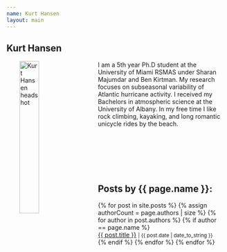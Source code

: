 ```yaml
---
name: Kurt Hansen
layout: main
---
```


<article class="article-page">
  <div class="page-content">
    <h2>Kurt Hansen</h2>
    <p><img src="{{ site.url }}/assets/img/Hansen_headshot.jpg" alt="Kurt Hansen headshot" width="30%" align="left" hspace="30">I am a 5th year Ph.D student at the University of Miami RSMAS under Sharan Majumdar and Ben Kirtman. My research focuses on subseasonal variability of Atlantic hurricane activity. I received my Bachelors in atmospheric science at the University of Albany. In my free time I like rock climbing, kayaking, and long romantic unicycle rides by the beach. </p>
    <a href="https://twitter.com/all4hurricanes1" target="_blank"><i class="fa fa-twitter" aria-hidden="true"></i></a><br><br><br><br><br>
    <h2>Posts by {{ page.name }}:</h2>
    <ul>
    {% for post in site.posts %}
      {% assign authorCount = page.authors | size %}
      {% for author in post.authors %}
        {% if author == page.name %}
          <div class="tag-list">
            <span><a href="{{ site.baseurl }}{{ post.url }}">{{ post.title }}</a></span>
            <small><span>| {{ post.date | date_to_string }}</span></small>
          </div>
        {% endif %}
      {% endfor %}
    {% endfor %}
    </ul>
  </div> <!-- End Page Content -->
</article> <!-- End Article Page -->
